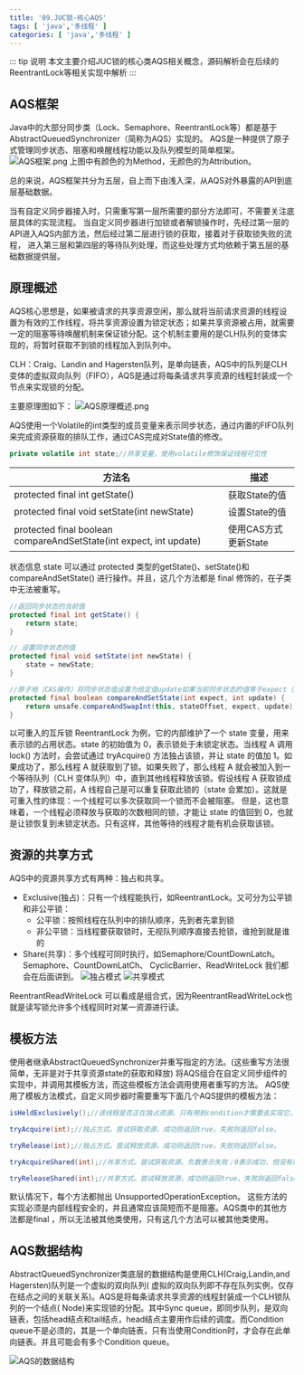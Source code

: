 ```yaml
---
title: '09.JUC锁-核心AQS'
tags: [ 'java','多线程' ]
categories: [ 'java','多线程' ]
---
```


::: tip 说明
本文主要介绍JUC锁的核心类AQS相关概念，源码解析会在后续的ReentrantLock等相关实现中解析
:::

## AQS框架

Java中的大部分同步类（Lock、Semaphore、ReentrantLock等）都是基于AbstractQueuedSynchronizer（简称为AQS）实现的。
AQS是一种提供了原子式管理同步状态、阻塞和唤醒线程功能以及队列模型的简单框架。
![AQS框架.png](./assets/fe271821e5af4302af39e9bc9ef4ac6e.png)
上图中有颜色的为Method，无颜色的为Attribution。

总的来说，AQS框架共分为五层，自上而下由浅入深，从AQS对外暴露的API到底层基础数据。

当有自定义同步器接入时，只需重写第一层所需要的部分方法即可，不需要关注底层具体的实现流程。
当自定义同步器进行加锁或者解锁操作时，先经过第一层的API进入AQS内部方法，然后经过第二层进行锁的获取，接着对于获取锁失败的流程，
进入第三层和第四层的等待队列处理，而这些处理方式均依赖于第五层的基础数据提供层。

## 原理概述

AQS核心思想是，如果被请求的共享资源空闲，那么就将当前请求资源的线程设置为有效的工作线程，将共享资源设置为锁定状态；如果共享资源被占用，就需要一定的阻塞等待唤醒机制来保证锁分配。这个机制主要用的是CLH队列的变体实现的，将暂时获取不到锁的线程加入到队列中。

CLH：Craig、Landin and Hagersten队列，是单向链表，AQS中的队列是CLH变体的虚拟双向队列（FIFO），AQS是通过将每条请求共享资源的线程封装成一个节点来实现锁的分配。

主要原理图如下：
![AQS原理概述.png](./assets/50c958379e724e4693045c411df58b9e.png)

AQS使用一个Volatile的int类型的成员变量来表示同步状态，通过内置的FIFO队列来完成资源获取的排队工作，通过CAS完成对State值的修改。

```java
private volatile int state;//共享变量，使用volatile修饰保证线程可见性
```

| 方法名                                                                 | 	描述            |
|---------------------------------------------------------------------|----------------|
| protected final int getState()                                      | 	获取State的值     
| protected final void setState(int newState)	                        | 设置State的值      
| protected final boolean compareAndSetState(int expect, int update)	 | 使用CAS方式更新State 

状态信息 state 可以通过 protected 类型的getState()、setState()和compareAndSetState() 进行操作。并且，这几个方法都是
final 修饰的，在子类中无法被重写。

```java
//返回同步状态的当前值
protected final int getState() {
    return state;
}

// 设置同步状态的值
protected final void setState(int newState) {
    state = newState;
}

//原子地（CAS操作）将同步状态值设置为给定值update如果当前同步状态的值等于expect（期望值）
protected final boolean compareAndSetState(int expect, int update) {
    return unsafe.compareAndSwapInt(this, stateOffset, expect, update);
}
```

以可重入的互斥锁 ReentrantLock 为例，它的内部维护了一个 state 变量，用来表示锁的占用状态。state 的初始值为 0，表示锁处于未锁定状态。当线程
A 调用 lock() 方法时，会尝试通过 tryAcquire() 方法独占该锁，并让 state 的值加 1。如果成功了，那么线程 A 就获取到了锁。如果失败了，那么线程
A 就会被加入到一个等待队列（CLH 变体队列）中，直到其他线程释放该锁。假设线程 A 获取锁成功了，释放锁之前，A
线程自己是可以重复获取此锁的（state 会累加）。这就是可重入性的体现：一个线程可以多次获取同一个锁而不会被阻塞。
但是，这也意味着，一个线程必须释放与获取的次数相同的锁，才能让
state 的值回到 0，也就是让锁恢复到未锁定状态。只有这样，其他等待的线程才能有机会获取该锁。



## 资源的共享方式

AQS中的资源共享方式有两种：独占和共享。

* Exclusive(独占)：只有一个线程能执行，如ReentrantLock。又可分为公平锁和非公平锁：
    * 公平锁：按照线程在队列中的排队顺序，先到者先拿到锁
    * 非公平锁：当线程要获取锁时，无视队列顺序直接去抢锁，谁抢到就是谁的
* Share(共享)：多个线程可同时执行，如Semaphore/CountDownLatch。Semaphore、CountDownLatCh、 CyclicBarrier、ReadWriteLock
  我们都会在后面讲到。
  ![独占模式](./assets/4426a28739a24ba4ad18f16008776396.png)
  ![共享模式](./assets/5b17344cd99d4dbaa97fa56bca163043.png)

ReentrantReadWriteLock 可以看成是组合式，因为ReentrantReadWriteLock也就是读写锁允许多个线程同时对某一资源进行读。

## 模板方法

使用者继承AbstractQueuedSynchronizer并重写指定的方法。(这些重写方法很简单，无非是对于共享资源state的获取和释放)
将AQS组合在自定义同步组件的实现中，并调用其模板方法，而这些模板方法会调用使用者重写的方法。
AQS使用了模板方法模式，自定义同步器时需要重写下面几个AQS提供的模板方法：

```java
isHeldExclusively();//该线程是否正在独占资源。只有用到condition才需要去实现它。

tryAcquire(int);//独占方式。尝试获取资源，成功则返回true，失败则返回false。

tryRelease(int);//独占方式。尝试释放资源，成功则返回true，失败则返回false。

tryAcquireShared(int);//共享方式。尝试获取资源。负数表示失败；0表示成功，但没有剩余可用资源；正数表示成功，且有剩余资源。

tryReleaseShared(int);//共享方式。尝试释放资源，成功则返回true，失败则返回false。

```

默认情况下，每个方法都抛出 UnsupportedOperationException。 这些方法的实现必须是内部线程安全的，并且通常应该简短而不是阻塞。AQS类中的其他方法都是final
，所以无法被其他类使用，只有这几个方法可以被其他类使用。

## AQS数据结构

AbstractQueuedSynchronizer类底层的数据结构是使用CLH(Craig,Landin,and Hagersten)队列是一个虚拟的双向队列(
虚拟的双向队列即不存在队列实例，仅存在结点之间的关联关系)。AQS是将每条请求共享资源的线程封装成一个CLH锁队列的一个结点(
Node)来实现锁的分配。其中Sync queue，即同步队列，是双向链表，包括head结点和tail结点，head结点主要用作后续的调度。而Condition
queue不是必须的，其是一个单向链表，只有当使用Condition时，才会存在此单向链表。并且可能会有多个Condition queue。

![AQS的数据结构](./assets/62c02d0854ae4e52a5751259d92940cf.png)
